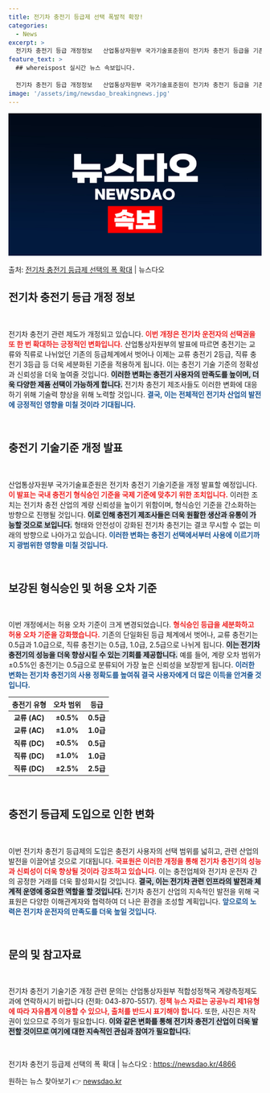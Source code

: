 ```yaml
---
title: 전기차 충전기 등급제 선택 폭발적 확장!
categories:
  - News
excerpt: >
  전기차 충전기 등급 개정정보   산업통상자원부 국가기술표준원이 전기차 충전기 등급을 기존 교류(완속)과 직류…
feature_text: >
  ## whereispost 실시간 뉴스 속보입니다.

  전기차 충전기 등급 개정정보   산업통상자원부 국가기술표준원이 전기차 충전기 등급을 기존 교류(완속)과 직류…
image: '/assets/img/newsdao_breakingnews.jpg'
---
```


![뉴스다오 속보](/assets/img/newsdao_breakingnews.jpg)

<p>출처: <a href="https://newsdao.kr/4866" rel="dofollow">전기차 충전기 등급제 선택의 폭 확대</a> | 뉴스다오</p>

<h2 data-ke-size="size26">전기차 충전기 등급 개정 정보</h2>
<p data-ke-size="size16">&nbsp;</p>
전기차 충전기 관련 제도가 개정되고 있습니다. <b><span style="color: #ee2323;">이번 개정은 전기차 운전자의 선택권을 또 한 번 확대하는 긍정적인 변화입니다.</span></b> 산업통상자원부의 발표에 따르면 충전기는 교류와 직류로 나뉘었던 기존의 등급체계에서 벗어나 이제는 교류 충전기 2등급, 직류 충전기 3등급 등 더욱 세분화된 기준을 적용하게 됩니다. 이는 충전기 기술 기준의 정확성과 신뢰성을 더욱 높여줄 것입니다. <b><span style="background-color: #21538527;">이러한 변화는 충전기 사용자의 만족도를 높이며, 더욱 다양한 제품 선택이 가능하게 합니다.</span></b> 전기차 충전기 제조사들도 이러한 변화에 대응하기 위해 기술력 향상을 위해 노력할 것입니다. <b><span style="color: #1a5490;">결국, 이는 전체적인 전기차 산업의 발전에 긍정적인 영향을 미칠 것이라 기대됩니다.</span></b>

<p data-ke-size="size16">&nbsp;</p>

<h2 data-ke-size="size26">충전기 기술기준 개정 발표</h2>
<p data-ke-size="size16">&nbsp;</p>
산업통상자원부 국가기술표준원은 전기차 충전기 기술기준을 개정 발표할 예정입니다. <b><span style="color: #ee2323;">이 발표는 국내 충전기 형식승인 기준을 국제 기준에 맞추기 위한 조치입니다.</span></b> 이러한 조치는 전기차 충전 산업의 계량 신뢰성을 높이기 위함이며, 형식승인 기준을 간소화하는 방향으로 진행될 것입니다. <b><span style="background-color: #21538527;">이로 인해 충전기 제조사들은 더욱 원활한 생산과 유통이 가능할 것으로 보입니다.</span></b> 형태와 안전성이 강화된 전기차 충전기는 결코 무시할 수 없는 미래의 방향으로 나아가고 있습니다. <b><span style="color: #1a5490;">이러한 변화는 충전기 선택에서부터 사용에 이르기까지 광범위한 영향을 미칠 것입니다.</span></b>

<p data-ke-size="size16">&nbsp;</p>

<h2 data-ke-size="size26">보강된 형식승인 및 허용 오차 기준</h2>
<p data-ke-size="size16">&nbsp;</p>
이번 개정에서는 허용 오차 기준이 크게 변경되었습니다. <b><span style="color: #ee2323;">형식승인 등급을 세분화하고 허용 오차 기준을 강화했습니다.</span></b> 기존의 단일화된 등급 체계에서 벗어나, 교류 충전기는 0.5급과 1.0급으로, 직류 충전기는 0.5급, 1.0급, 2.5급으로 나뉘게 됩니다. <b><span style="background-color: #21538527;">이는 전기차 충전기의 성능을 더욱 향상시킬 수 있는 기회를 제공합니다.</span></b> 예를 들어, 계량 오차 범위가 ±0.5%인 충전기는 0.5급으로 분류되어 가장 높은 신뢰성을 보장받게 됩니다. <b><span style="color: #1a5490;">이러한 변화는 전기차 충전기의 사용 정확도를 높여줘 결국 사용자에게 더 많은 이득을 안겨줄 것입니다.</span></b>

<table>
  <thead>
    <tr>
      <th style="text-align: center;"><b>충전기 유형</b></th>
      <th style="text-align: center;"><b>오차 범위</b></th>
      <th style="text-align: center;"><b>등급</b></th>
    </tr>
  </thead>
  <tbody>
    <tr>
      <td style="text-align: center; height: 17px;"><b>교류 (AC)</b></td>
      <td style="text-align: center; height: 17px;"><b>±0.5%</b></td>
      <td style="text-align: center; height: 17px;"><b>0.5급</b></td>
    </tr>
    <tr>
      <td style="text-align: center; height: 17px;"><b>교류 (AC)</b></td>
      <td style="text-align: center; height: 17px;"><b>±1.0%</b></td>
      <td style="text-align: center; height: 17px;"><b>1.0급</b></td>
    </tr>
    <tr>
      <td style="text-align: center; height: 17px;"><b>직류 (DC)</b></td>
      <td style="text-align: center; height: 17px;"><b>±0.5%</b></td>
      <td style="text-align: center; height: 17px;"><b>0.5급</b></td>
    </tr>
    <tr>
      <td style="text-align: center; height: 17px;"><b>직류 (DC)</b></td>
      <td style="text-align: center; height: 17px;"><b>±1.0%</b></td>
      <td style="text-align: center; height: 17px;"><b>1.0급</b></td>
    </tr>
    <tr>
      <td style="text-align: center; height: 17px;"><b>직류 (DC)</b></td>
      <td style="text-align: center; height: 17px;"><b>±2.5%</b></td>
      <td style="text-align: center; height: 17px;"><b>2.5급</b></td>
    </tr>
  </tbody>
</table>

<p data-ke-size="size16">&nbsp;</p>

<h2 data-ke-size="size26">충전기 등급제 도입으로 인한 변화</h2>
<p data-ke-size="size16">&nbsp;</p>
이번 전기차 충전기 등급제의 도입은 충전기 사용자의 선택 범위를 넓히고, 관련 산업의 발전을 이끌어낼 것으로 기대됩니다. <b><span style="color: #ee2323;">국표원은 이러한 개정을 통해 전기차 충전기의 성능과 신뢰성이 더욱 향상될 것이라 강조하고 있습니다.</span></b> 이는 충전업체와 전기차 운전자 간의 공정한 거래를 더욱 활성화시킬 것입니다. <b><span style="background-color: #21538527;">결국, 이는 전기차 관련 인프라의 발전과 체계적 운영에 중요한 역할을 할 것입니다.</span></b> 전기차 충전기 산업의 지속적인 발전을 위해 국표원은 다양한 이해관계자와 협력하여 더 나은 환경을 조성할 계획입니다. <b><span style="color: #1a5490;">앞으로의 노력은 전기차 운전자의 만족도를 더욱 높일 것입니다.</span></b>

<p data-ke-size="size16">&nbsp;</p>

<h2 data-ke-size="size26">문의 및 참고자료</h2>
<p data-ke-size="size16">&nbsp;</p>
전기차 충전기 기술기준 개정 관련 문의는 산업통상자원부 적합성정책국 계량측정제도과에 연락하시기 바랍니다 (전화: 043-870-5517). <b><span style="color: #ee2323;">정책 뉴스 자료는 공공누리 제1유형에 따라 자유롭게 이용할 수 있으나, 출처를 반드시 표기해야 합니다.</span></b> 또한, 사진은 저작권이 있으므로 주의가 필요합니다. <b><span style="background-color: #21538527;">이와 같은 변화를 통해 전기차 충전기 산업이 더욱 발전할 것이므로 여기에 대한 지속적인 관심과 참여가 필요합니다.</span></b>

<p data-ke-size="size16">&nbsp;</p>

전기차 충전기 등급제 선택의 폭 확대 | 뉴스다오  : <a href='https://newsdao.kr/4866'>https://newsdao.kr/4866</a> 

원하는 뉴스 찾아보기 👉 <a href="https://newsdao.kr" rel="dofollow">newsdao.kr</a>


